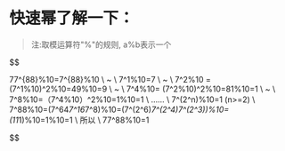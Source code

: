 # 快速幂了解一下：

>注:取模运算符"%"的规则, a%b表示一个

$$

77^{88}\%10=7^{88}\%10 
\\
~
\\
7^1\%10=7
\\
~
\\
7^2\%10 = (7^1\%10)^2\%10=49\%10=9
\\
~
\\
7^4\%10= (7^2\%10)^2\%10=81\%10=1
\\
~
\\
7^8\%10=（7^4\%10）^2\%10=1\%10=1
\\
......
\\
7^(2^n)\%10=1 (n>=2)
\\
7^88\%10=(7^64*7^16*7^8)\%10=(7^(2^6)*7^(2^4)*7^(2^3))\%10=(1*1*1)\%10=1\%10=1
\\
所以
\\
77^88\%10=1

$$
